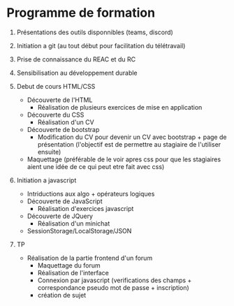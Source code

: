 # Programme de formation

1. Présentations des outils disponnibles (teams, discord)

2. Initiation a git (au tout début pour facilitation du télétravail)

3. Prise de connaissance du REAC et du RC

4. Sensibilisation au développement durable

5. Debut de cours HTML/CSS
    - Découverte de l'HTML
      - Réalisation de plusieurs exercices de mise en application
    - Découverte du CSS
      - Réalisation d'un CV 
    - Découverte de bootstrap
      - Modification du CV pour devenir un CV avec bootstrap + page de présentation (l'objectif est de permettre au stagiaire de l'utiliser ensuite)
    - Maquettage (préférable de le voir apres css pour que les stagiaires aient une idée de ce qui peut etre fait avec css)
6. Initiation a javascript
    - Intriductions aux algo + opérateurs logiques
    - Découverte de JavaScript
      - Réalisation d'exercices javascript
    - Découverte de JQuery
      - Réalisation d'un minichat
    - SessionStorage/LocalStorage/JSON
7. TP
    - Réalisation de la partie frontend d'un forum
      - Maquettage du forum
      - Réalisation de l'interface
      - Connexion par javascript (verifications des champs + correspondance pseudo mot de passe + inscription)
      - création de sujet 
